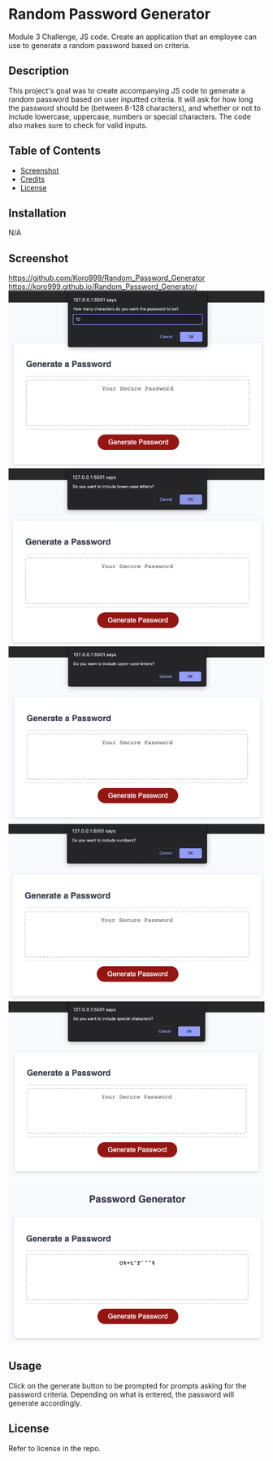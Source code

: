 # Random Password Generator
Module 3 Challenge, JS code. Create an application that an employee can use to generate a random password based on criteria.

## Description

This project's goal was to create accompanying JS code to generate a random password based on user inputted criteria. It will ask for how long the password should be (between 8-128 characters), and whether or not to include lowercase, uppercase, numbers or special characters. The code also makes sure to check for valid inputs.  

## Table of Contents

- [Screenshot](#screenshot)
- [Credits](#credits)
- [License](#license)

## Installation

N/A

## Screenshot 
https://github.com/Koro999/Random_Password_Generator
https://koro999.github.io/Random_Password_Generator/
![Alt text](/Assets/Screenshots/1.png)
![Alt text](/Assets/Screenshots/2.png)
![Alt text](/Assets/Screenshots/3.png)
![Alt text](/Assets/Screenshots/4.png)
![Alt text](/Assets/Screenshots/5.png)
![Alt text](/Assets/Screenshots/6.png)

## Usage

Click on the generate button to be prompted for prompts asking for the password criteria. Depending on what is entered, the password will generate accordingly. 

## License

Refer to license in the repo. 